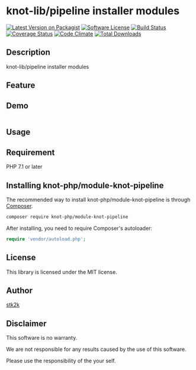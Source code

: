 knot-lib/pipeline installer modules
=======================

[![Latest Version on Packagist](https://img.shields.io/packagist/v/knot-php/module-knot-pipeline.svg?style=flat-square)](https://packagist.org/packages/knot-php/module-knot-pipeline)
[![Software License](https://img.shields.io/badge/license-MIT-brightgreen.svg?style=flat-square)](LICENSE.md)
[![Build Status](https://travis-ci.org/knot-php/module-knot-pipeline.svg?branch=master)](https://travis-ci.org/knot-php/module-knot-pipeline)
[![Coverage Status](https://coveralls.io/repos/github/knot-php/module-knot-pipeline/badge.svg?branch=master)](https://coveralls.io/github/knot-php/module-knot-pipeline?branch=master)
[![Code Climate](https://codeclimate.com/github/knot-php/module-knot-pipeline/badges/gpa.svg)](https://codeclimate.com/github/knot-php/module-knot-pipeline)
[![Total Downloads](https://img.shields.io/packagist/dt/knot-php/module-knot-pipeline.svg?style=flat-square)](https://packagist.org/packages/knot-php/module-knot-pipeline)

## Description

knot-lib/pipeline installer modules


## Feature

## Demo

```php

```

## Usage

## Requirement

PHP 7.1 or later

## Installing knot-php/module-knot-pipeline

The recommended way to install knot-php/module-knot-pipeline is through
[Composer](http://getcomposer.org).

```bash
composer require knot-php/module-knot-pipeline
```

After installing, you need to require Composer's autoloader:

```php
require 'vendor/autoload.php';
```

## License
This library is licensed under the MIT license.

## Author

[stk2k](https://github.com/stk2k)

## Disclaimer

This software is no warranty.

We are not responsible for any results caused by the use of this software.

Please use the responsibility of the your self.


